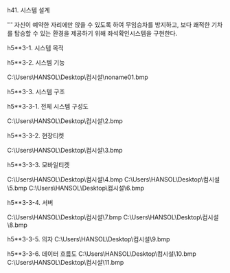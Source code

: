 h41. 시스템 설계


'''  자신이 예약한 자리에만 앉을 수 있도록 하여 무임승차를 방지하고, 보다 쾌적한 기차를 탑승할 수 있는 환경을 제공하기 위해 좌석확인시스템을 구현한다.

h5**3-1. 시스템 목적

h5**3-2. 시스템 기능

C:\Users\HANSOL\Desktop\컴시설\noname01.bmp


h5**3-3. 시스템 구조

h5**3-3-1. 전체 시스템 구성도

C:\Users\HANSOL\Desktop\컴시설\2.bmp

h5**3-3-2. 현장티켓

C:\Users\HANSOL\Desktop\컴시설\3.bmp

h5**3-3-3. 모바일티켓

C:\Users\HANSOL\Desktop\컴시설\4.bmp
C:\Users\HANSOL\Desktop\컴시설\5.bmp
C:\Users\HANSOL\Desktop\컴시설\6.bmp

h5**3-3-4. 서버

C:\Users\HANSOL\Desktop\컴시설\7.bmp
C:\Users\HANSOL\Desktop\컴시설\8.bmp

h5**3-3-5. 의자
C:\Users\HANSOL\Desktop\컴시설\9.bmp

h5**3-3-6. 데이터 흐름도
C:\Users\HANSOL\Desktop\컴시설\10.bmp
C:\Users\HANSOL\Desktop\컴시설\11.bmp

